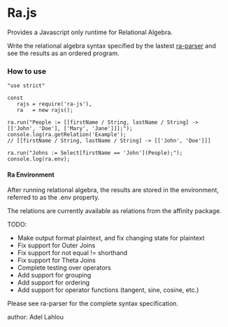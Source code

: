 # Ra.js

Provides a Javascript only runtime for Relational Algebra. 

Write the relational algebra syntax specified by the lastest [ra-parser](https://github.com/adellahlou/ra-parser) and see the results as an ordered program.



### How to use
```
"use strict"

const 
   rajs = require('ra-js'),
   ra   = new rajs();

ra.run("People := [[firstName / String, lastName / String] -> [['John', 'Doe'], ['Mary', 'Jane']]];");
console.log(ra.getRelation('Example');
// [[firstName / String, lastName / String] -> [['John', 'Doe']]]

ra.run("Johns := Select[firstName == 'John'](People);");
console.log(ra.env);
```


#### Ra Environment
After running relational algebra, the results are stored in the environment, referred to as the .env property.

The relations are currently available as relations from the affinity package.


TODO:
- Make output format plaintext, and fix changing state for plaintext 
- Fix support for Outer Joins
- Fix support for not equal != shorthand
- Fix support for Theta Joins
- Complete testing over operators
- Add support for grouping
- Add support for ordering
- Add support for operator functions (tangent, sine, cosine, etc.)

Please see ra-parser for the complete syntax specification. 


author: Adel Lahlou
